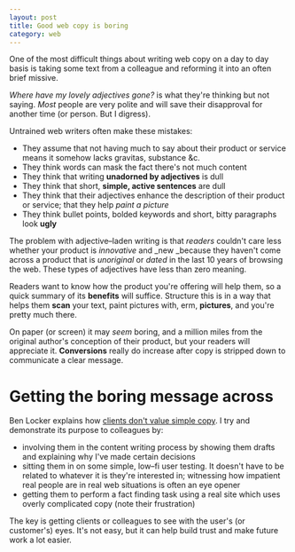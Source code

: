 ```yaml
---
layout: post
title: Good web copy is boring
category: web
---
```


One of the most difficult things about writing web copy on a day to day basis is taking some text from a colleague and reforming it into an often brief missive.

_Where have my lovely adjectives gone?_ is what they're thinking but not saying. _Most_ people are very polite and will save their disapproval for another time (or person. But I digress).

Untrained web writers often make these mistakes:

- They assume that not having much to say about their product or service means it somehow lacks gravitas, substance &c.
- They think words can mask the fact there's not much content
- They think that writing **unadorned by adjectives** is dull
- They think that short, **simple, active sentences** are dull
- They think that their adjectives enhance the description of their product or service; that they help _paint a picture_
- They think bullet points, bolded keywords and short, bitty paragraphs look **ugly**

The problem with adjective–laden writing is that _readers_ couldn't care less whether your product is _innovative_ and _new _because they haven't come across a product that is _unoriginal_ or _dated_ in the last 10 years of browsing the web. These types of adjectives have less than zero meaning.

Readers want to know how the product you're offering will help them, so a quick summary of its **benefits** will suffice. Structure this is in a way that helps them **scan** your text, paint pictures with, erm, **pictures**, and you're pretty much there.

On paper (or screen) it may _seem_ boring, and a million miles from the original author's conception of their product, but your readers will appreciate it. **Conversions** really do increase after copy is stripped down to communicate a clear message.


# Getting the boring message across


Ben Locker explains how [clients don't value simple copy](http://benlocker.co.uk/the-best-copywriting-so-simple-people-wont-pay-for-it/). I try and demonstrate its purpose to colleagues by:

- involving them in the content writing process by showing them drafts and explaining why I've made certain decisions
- sitting them in on some simple, low–fi user testing. It doesn't have to be related to whatever it is they're interested in; witnessing how impatient real people are in real web situations is often an eye opener
- getting them to perform a fact finding task using a real site which uses overly complicated copy (note their frustration)

The key is getting clients or colleagues to see with the user's (or customer's) eyes. It's not easy, but it can help build trust and make future work a lot easier.
